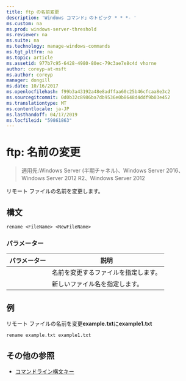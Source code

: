 ```yaml
---
title: ftp の名前変更
description: 'Windows コマンド」のトピック * * *- '
ms.custom: na
ms.prod: windows-server-threshold
ms.reviewer: na
ms.suite: na
ms.technology: manage-windows-commands
ms.tgt_pltfrm: na
ms.topic: article
ms.assetid: 977b7c95-6428-4980-80ec-79c3ae7e8c4d vhorne
author: coreyp-at-msft
ms.author: coreyp
manager: dongill
ms.date: 10/16/2017
ms.openlocfilehash: f99b3a43192a48e8adffaa60c25b46cfcaa8e3c2
ms.sourcegitcommit: 0d0b32c8986ba7db9536e0b8648d4ddf9b03e452
ms.translationtype: MT
ms.contentlocale: ja-JP
ms.lasthandoff: 04/17/2019
ms.locfileid: "59861863"
---
```

# <a name="ftp-rename"></a>ftp: 名前の変更

>適用先:Windows Server (半期チャネル)、Windows Server 2016、Windows Server 2012 R2、Windows Server 2012

リモート ファイルの名前を変更します。   
## <a name="syntax"></a>構文  
```  
rename <FileName> <NewFileName>  
```  
### <a name="parameters"></a>パラメーター  
|パラメーター|説明|  
|-------|--------|  
|<FileName>|名前を変更するファイルを指定します。|  
|<NewFileName>|新しいファイル名を指定します。|  
## <a name="BKMK_Examples"></a>例  
リモート ファイルの名前を変更**example.txt**に**example1.txt**  
```  
rename example.txt example1.txt  
```  
## <a name="additional-references"></a>その他の参照  
-   [コマンドライン構文キー](command-line-syntax-key.md)  
